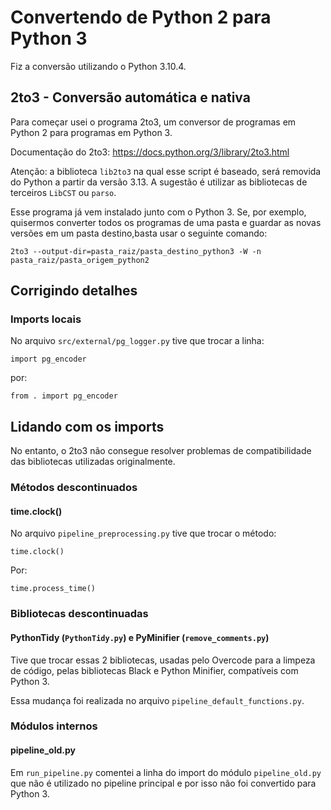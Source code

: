 # Convertendo de Python 2 para Python 3

Fiz a conversão utilizando o Python 3.10.4.

## 2to3 - Conversão automática e nativa

Para começar usei o programa 2to3, um conversor de programas em Python 2 para programas em Python 3.

Documentação do 2to3: https://docs.python.org/3/library/2to3.html

Atenção: a biblioteca `lib2to3` na qual esse script é baseado, será removida do Python a partir da versão 3.13.
A sugestão é utilizar as bibliotecas de terceiros `LibCST` ou `parso`.

Esse programa já vem instalado junto com o Python 3. Se, por exemplo, quisermos converter todos os programas de uma pasta e guardar as novas versões em um pasta destino,basta usar o seguinte comando:
```
2to3 --output-dir=pasta_raiz/pasta_destino_python3 -W -n pasta_raiz/pasta_origem_python2 
```
## Corrigindo detalhes

### Imports locais
No arquivo `src/external/pg_logger.py` tive que trocar a linha:
```
import pg_encoder
```
por:
```
from . import pg_encoder
```

## Lidando com os imports

No entanto, o 2to3 não consegue resolver problemas de compatibilidade das bibliotecas utilizadas originalmente.

### Métodos descontinuados

#### time.clock()

No arquivo `pipeline_preprocessing.py` tive que trocar o método:
```
time.clock()
```
Por:
```
time.process_time()
```

### Bibliotecas descontinuadas

#### PythonTidy (`PythonTidy.py`) e PyMinifier (`remove_comments.py`)

Tive que trocar essas 2 bibliotecas, usadas pelo Overcode para a limpeza de código, pelas bibliotecas Black e Python Minifier, compatíveis com Python 3.

Essa mudança foi realizada no arquivo `pipeline_default_functions.py`.

### Módulos internos

#### pipeline_old.py
Em `run_pipeline.py` comentei a linha do import do módulo `pipeline_old.py` que não é utilizado no pipeline principal e por isso não foi convertido para Python 3.